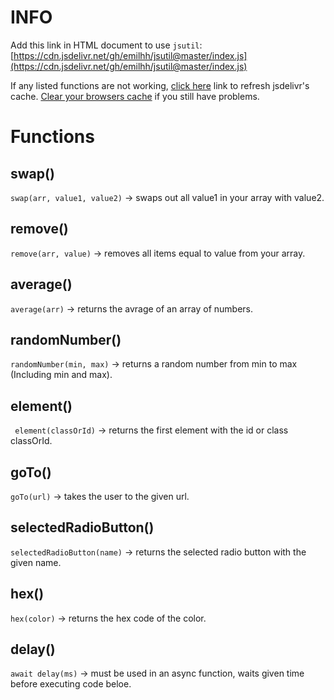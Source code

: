 # INFO
Add this link in HTML document to use `jsutil`: 
[https://cdn.jsdelivr.net/gh/emilhh/jsutil@master/index.js](https://cdn.jsdelivr.net/gh/emilhh/jsutil@master/index.js)

If any listed functions are not working, [click here](https://purge.jsdelivr.net/gh/emilhh/jsutil@master/index.js) link to refresh jsdelivr's cache. [Clear your browsers cache](chrome://settings/clearBrowserData) if you still have problems.


# Functions

## swap()
`swap(arr, value1, value2)` -> swaps out all value1 in your array with value2.

## remove()
`remove(arr, value)` -> removes all items equal to value from your array.

## average()
`average(arr)` -> returns the avrage of an array of numbers.

## randomNumber()
`randomNumber(min, max)` -> returns a random number from min to max (Including min and max).

## element()
` element(classOrId)` -> returns the first element with the id or class classOrId.

## goTo()
`goTo(url)` -> takes the user to the given url.

## selectedRadioButton()
`selectedRadioButton(name)` -> returns the selected radio button with the given name.

## hex()
`hex(color)` -> returns the hex code of the color.

## delay()
`await delay(ms)` -> must be used in an async function, waits given time before executing code beloe.